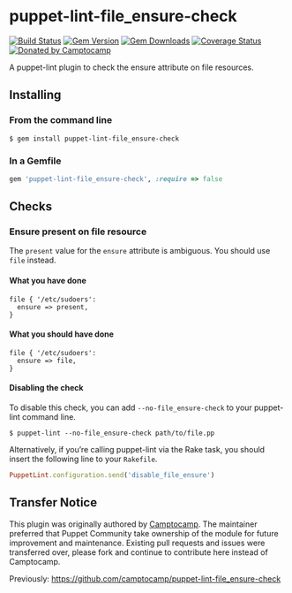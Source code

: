 puppet-lint-file_ensure-check
==============================

[![Build Status](https://img.shields.io/travis/puppet-community/puppet-lint-file_ensure-check.svg)](https://travis-ci.org/puppet-community/puppet-lint-file_ensure-check)
[![Gem Version](https://img.shields.io/gem/v/puppet-lint-file_ensure-check.svg)](https://rubygems.org/gems/puppet-lint-file_ensure-check)
[![Gem Downloads](https://img.shields.io/gem/dt/puppet-lint-file_ensure-check.svg)](https://rubygems.org/gems/puppet-lint-file_ensure-check)
[![Coverage Status](https://img.shields.io/coveralls/puppet-community/puppet-lint-file_ensure-check.svg)](https://coveralls.io/r/puppet-community/puppet-lint-file_ensure-check?branch=master)
[![Donated by Camptocamp](https://img.shields.io/badge/donated%20by-camptocamp-fb7047.svg)](#transfer-notice)

A puppet-lint plugin to check the ensure attribute on file resources.

## Installing

### From the command line

```shell
$ gem install puppet-lint-file_ensure-check
```

### In a Gemfile

```ruby
gem 'puppet-lint-file_ensure-check', :require => false
```

## Checks

### Ensure present on file resource

The `present` value for the `ensure` attribute is ambiguous. You should use `file` instead.

#### What you have done

```puppet
file { '/etc/sudoers':
  ensure => present,
}
```

#### What you should have done

```puppet
file { '/etc/sudoers':
  ensure => file,
}
```


#### Disabling the check

To disable this check, you can add `--no-file_ensure-check` to your puppet-lint command line.

```shell
$ puppet-lint --no-file_ensure-check path/to/file.pp
```

Alternatively, if you’re calling puppet-lint via the Rake task, you should insert the following line to your `Rakefile`.

```ruby
PuppetLint.configuration.send('disable_file_ensure')
```

## Transfer Notice

This plugin was originally authored by [Camptocamp](http://www.camptocamp.com).
The maintainer preferred that Puppet Community take ownership of the module for future improvement and maintenance.
Existing pull requests and issues were transferred over, please fork and continue to contribute here instead of Camptocamp.

Previously: https://github.com/camptocamp/puppet-lint-file_ensure-check
